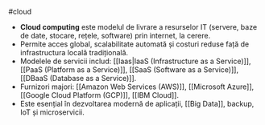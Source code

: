 #cloud 
- **Cloud computing** este modelul de livrare a resurselor IT (servere, baze de date, stocare, rețele, software) prin internet, la cerere.
- Permite acces global, scalabilitate automată și costuri reduse față de infrastructura locală tradițională.
- Modelele de servicii includ: [[Iaas|IaaS (Infrastructure as a Service)]], [[PaaS (Platform as a Service)]], [[SaaS (Software as a Service)]], [[DBaaS (Database as a Service)]].
- Furnizori majori: [[Amazon Web Services (AWS)]], [[Microsoft Azure]], [[Google Cloud Platform (GCP)]], [[IBM Cloud]].
- Este esențial în dezvoltarea modernă de aplicații, [[Big Data]], backup, IoT și microservicii.

